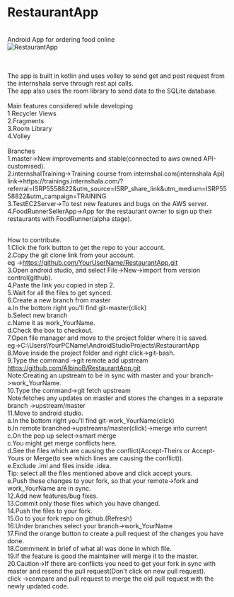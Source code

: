 # RestaurantApp
<br/>Android App for ordering food online
<br/>
![RestaurantApp](https://github.com/AlbinoB/RestaurantApp/blob/master/Screenshots/6-All%20Restaurants%20Screenshot.png)

<br/>
<br/>The app is built in kotlin and uses volley to send get and post request from the internshala serve through rest api calls.
<br/>The app also uses the room library to send data to the SQLite database.
<br/>
<br/>Main features considered while developing
<br/>1.Recycler Views
<br/>2.Fragments
<br/>3.Room Library
<br/>4.Volley
<br/>
<br/>Branches
<br/>1.master->New improvements and stable(connected to aws owned API-customised).
<br/>2.internshalTraining->Training course from internshal.com(internshala Api)
<br/>link->https://trainings.internshala.com/?referral=ISRP5558822&utm_source=ISRP_share_link&utm_medium=ISRP5558822&utm_campaign=TRAINING 
<br/>3.TestEC2Server->To test new features and bugs on the AWS server.
<br/>4.FoodRunnerSellerApp->App for the restaurant owner to sign up their restaurants with FoodRunner(alpha stage).

<br/>How to contribute.
<br/>1.Click the fork button to get the repo to your account.
<br/>2.Copy the git clone link from your account.
<br/>eg ->https://github.com/YourUserName/RestaurantApp.git
<br/>3.Open android studio, and select File->New->import from version control(github).
<br/>4.Paste the link you copied in step 2.
<br/>5.Wait for all the files to get synced.
<br/>6.Create a new branch from master
<br/>a.In the bottom right you'll find git-master(click)
<br/>b.Select new branch
<br/>c.Name it as work_YourName.
<br/>d.Check the box to checkout.
<br/>7.Open file manager and move to the project folder where it is saved.
<br/>eg->C:\Users\YourPCName\AndroidStudioProjects\RestaurantApp
<br/>8.Move inside the project folder and right click->git-bash.
<br/>9.Type the command ->git remote add upstream https://github.com/AlbinoB/RestaurantApp.git
<br/>Note:Creating an upstream to be in sync with master and your branch->work_YourName.
<br/>10.Type the command->git fetch upstream
<br/>Note:fetches any updates on master and stores the changes in a separate branch ->upstream/master
<br/>11.Move to android studio.
<br/>a.In the bottom right you'll find git-work_YourName(click)
<br/>b.In remote branched->upstreams/master(click)->merge into current
<br/>c.On the pop up select->smart merge
<br/>c.You might get merge conflicts here.
<br/>d.See the files which are causing the conflict(Accept-Theirs or Accept-Yours or Merge(to see which lines are causing the conflict)).
<br/>e.Exclude .iml and files inside .idea. 
<br/>Tip: select all the files mentioned above and click accept yours.
<br/>e.Push these changes to your fork, so that your remote->fork and work_YourName are in sync.
<br/>12.Add new features/bug fixes.
<br/>13.Commit only those files which you have changed.
<br/>14.Push the files to your fork.
<br/>15.Go to your fork repo on github.(Refresh)
<br/>16.Under branches select your branch->work_YourName
<br/>17.Find the orange button to create a pull request of the changes you have done.
<br/>18.Commment in brief of what all was done in which file.
<br/>19.If the feature is good the maintainer will merge it to the master.
<br/>20.Caution->If there are conflicts you need to get your fork in sync with master and resend the pull request(Don't click on new pull request).
<br/>click ->compare and pull request to merge the old pull request with the newly updated code.


